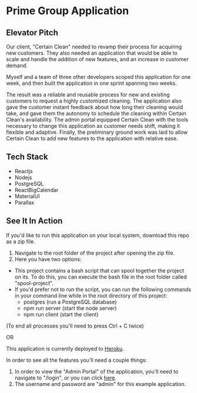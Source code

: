 # Prime Group Application

## Elevator Pitch

Our client, "Certain Clean" needed to revamp their process for acquiring new customers. They also needed an application that would be able to scale and handle the addition of new features, and an increase in customer demand.

Myself and a team of three other developers scoped this application for one week, and then built the application in one sprint spanning two weeks.

The result was a reliable and reusable process for new and existing customers to request a highly customized cleaning.  The application also gave the customer instant feedback about how long their cleaning would take, and gave them the autonomy to schedule the cleaning within Certain Clean's availability.  The admin portal equipped Certain Clean with the tools necessary to change this application as customer needs shift, making it flexible and adaptive.  Finally, the preliminary ground work was laid to allow Certain Clean to add new features to the application with relative ease.

## Tech Stack
- Reactjs
- Nodejs
- PostgreSQL
- ReactBigCalendar
- MaterialUI
- Parallax

## See It In Action

If you'd like to run this application on your local system, download this repo as a zip file.
1. Navigate to the root folder of the project after opening the zip file.
2. Here you have two options:
  - This project contains a bash script that can spool together the project on its.  To do this, you can execute the bash file in the root folder called "spool-project".
  - If you'd prefer not to run the script, you can run the following commands in your command line while in the root directory of this project:
    * postgres (run a PostgreSQL database)
    * npm run server (start the node server)
    * npm run client (start the client)
    
(To end all processes you'll need to press Ctrl + C twice)

OR

This application is currently deployed to [Heroku](https://damp-cliffs-99667.herokuapp.com/#/home).

In order to see all the features you'll need a couple things:
1. In order to view the "Admin Portal" of the application, you'll need to navigate to "/login", or you can click [here](https://damp-cliffs-99667.herokuapp.com/#/login).
2. The username and password are "admin" for this example application.
